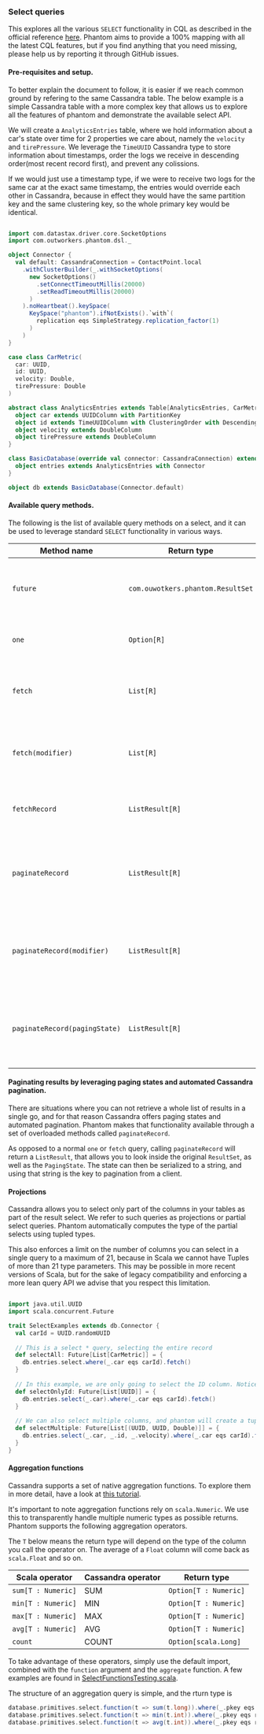 ### Select queries

This explores all the various `SELECT` functionality in CQL as described in the official reference [here](http://cassandra.apache.org/doc/latest/cql/dml.html#select).
Phantom aims to provide a 100% mapping with all the latest CQL features, but if you find anything that you need missing,
please help us by reporting it through GitHub issues.

#### Pre-requisites and setup.

To better explain the document to follow, it is easier if we reach common ground by refering to the same Cassandra table.
The below example is a simple Cassandra table with a more complex key that allows us to explore all the features of phantom
and demonstrate the available select API.

We will create a `AnalyticsEntries` table, where we hold information about a car's state over time for 2 properties we
care about, namely the `velocity` and `tirePressure`. We leverage the `TimeUUID` Cassandra type to store information
about timestamps, order the logs we receive in descending order(most recent record first), and prevent any colissions.

If we would just use a timestamp type, if we were to receive two logs for the same car at the exact same timestamp,
the entries would override each other in Cassandra, because in effect they would have the same partition key
and the same clustering key, so the whole primary key would be identical.

```scala

import com.datastax.driver.core.SocketOptions
import com.outworkers.phantom.dsl._

object Connector {
  val default: CassandraConnection = ContactPoint.local
    .withClusterBuilder(_.withSocketOptions(
      new SocketOptions()
        .setConnectTimeoutMillis(20000)
        .setReadTimeoutMillis(20000)
      )
    ).noHeartbeat().keySpace(
      KeySpace("phantom").ifNotExists().`with`(
        replication eqs SimpleStrategy.replication_factor(1)
      )
    )
}

case class CarMetric(
  car: UUID,
  id: UUID,
  velocity: Double,
  tirePressure: Double
)

abstract class AnalyticsEntries extends Table[AnalyticsEntries, CarMetric] {
  object car extends UUIDColumn with PartitionKey
  object id extends TimeUUIDColumn with ClusteringOrder with Descending
  object velocity extends DoubleColumn
  object tirePressure extends DoubleColumn
}

class BasicDatabase(override val connector: CassandraConnection) extends Database[BasicDatabase](connector) {
  object entries extends AnalyticsEntries with Connector
}

object db extends BasicDatabase(Connector.default)


```

#### Available query methods.

The following is the list of available query methods on a select, and it can be used to leverage standard `SELECT` functionality
 in various ways.
 
 
| Method name                   | Return type                         | Purpose                                                |
| ----------------------------- | ----------------------------------- | -----------------------------------------------------  |
| `future`                      | `com.ouwotkers.phantom.ResultSet`   | Available on all queries, returns the raw result type. |
| `one`                         | `Option[R]`                         | Select a single result as an `Option[R]`               |
| `fetch`                       | `List[R]`                           | Select a small list of records without a paging state  |
| `fetch(modifier)`             | `List[R]`                           | Select a small list of records without a paging state  |
| `fetchRecord`                 | `ListResult[R]`                     | Fetch a small result together with the `ResultSet`     |
| `paginateRecord`              | `ListResult[R]`                     | Fetch a paginated result together with the `ResultSet` and `PagingState` |
| `paginateRecord(modifier)`    | `ListResult[R]`                     | Fetch a paginated result together with the `ResultSet` and `PagingState` |
| `paginateRecord(pagingState)` | `ListResult[R]`                     | Fetch a paginated result together with the `ResultSet` and `PagingState` |


#### Paginating results by leveraging paging states and automated Cassandra pagination.

There are situations where you can not retrieve a whole list of results in a single go, and for that reason
Cassandra offers paging states and automated pagination. Phantom makes that functionality available through a set of overloaded
methods called `paginateRecord`.

As opposed to a normal `one` or `fetch` query, calling `paginateRecord` will return a `ListResult`, that allows
you to look inside the original `ResultSet`, as well as the `PagingState`. The state can then be serialized
to a string, and using that string is the key to pagination from a client.

#### Projections

Cassandra allows you to select only part of the columns in your tables as part of the result select. We refer
to such queries as projections or partial select queries. Phantom automatically computes the  type of the 
partial selects using tupled types.

This also enforces a limit on the number of columns you can select in a single query to a maximum of 21, because
in Scala we cannot have Tuples of more than 21 type parameters. This may be possible in more recent versions of Scala,
but for the sake of legacy compatibility and enforcing a more lean query API we advise that you respect this
limitation.

```scala

import java.util.UUID
import scala.concurrent.Future

trait SelectExamples extends db.Connector {
  val carId = UUID.randomUUID 
  
  // This is a select * query, selecting the entire record
  def selectAll: Future[List[CarMetric]] = {
    db.entries.select.where(_.car eqs carId).fetch()
  }
  
  // In this example, we are only going to select the ID column. Notice how phantom handles the type.
  def selectOnlyId: Future[List[UUID]] = {
    db.entries.select(_.car).where(_.car eqs carId).fetch()
  }
  
  // We can also select multiple columns, and phantom will create a tuple return type for us.
  def selectMultiple: Future[List[(UUID, UUID, Double)]] = {
    db.entries.select(_.car, _.id, _.velocity).where(_.car eqs carId).fetch()
  }
}

```

####  Aggregation functions

Cassandra supports a set of native aggregation functions. To explore them in more detail, have a look
at [this tutorial](http://christopher-batey.blogspot.co.uk/2015/05/cassandra-aggregates-min-max-avg-group.html).

It's important to note aggregation functions rely on `scala.Numeric`. We use this to transparently
handle multiple numeric types as possible returns. Phantom supports the following aggregation operators.

The `T` below means the return type will depend on the type of the column you call the operator on.
The average of a `Float` column will come back as `scala.Float` and so on.


| Scala operator     | Cassandra operator   | Return type           |
| --------------     | -------------------- | --------------------- |
| `sum[T : Numeric]` | SUM                  | `Option[T : Numeric]` |
| `min[T : Numeric]` | MIN                  | `Option[T : Numeric]` |
| `max[T : Numeric]` | MAX                  | `Option[T : Numeric]` |
| `avg[T : Numeric]` | AVG                  | `Option[T : Numeric]` |
| `count`            | COUNT                | `Option[scala.Long]`  |

To take advantage of these operators, simply use the default import, combined with the `function` argument
and the `aggregate` function. A few examples are found in [SelectFunctionsTesting.scala](/phantom-dsl/src/test/scala/com/outworkers/phantom/builder/query/db/specialized/SelectFunctionsTesting.scala#L99).

The structure of an aggregation query is simple, and the rturn type is 

```scala
database.primitives.select.function(t => sum(t.long)).where(_.pkey eqs record.pkey).aggregate()
database.primitives.select.function(t => min(t.int)).where(_.pkey eqs record.pkey).aggregate()
database.primitives.select.function(t => avg(t.int)).where(_.pkey eqs record.pkey).aggregate()
```

